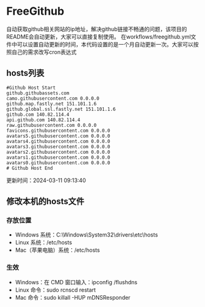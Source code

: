 # FreeGithub
自动获取github相关网站的ip地址，解决github链接不畅通的问题，该项目的README会自动更新，大家可以直接复制使用。
在workflows/freegithub.yml文件中可以设置自动更新的时间，本代码设置的是一个月自动更新一次。大家可以按照自己的需求改写cron表达式

## hosts列表
```base
#Github Host Start
github.githubassets.com 
camo.githubusercontent.com 0.0.0.0
github.map.fastly.net 151.101.1.6
github.global.ssl.fastly.net 151.101.1.6
github.com 140.82.114.4
api.github.com 140.82.114.4
raw.githubusercontent.com 0.0.0.0
favicons.githubusercontent.com 0.0.0.0
avatars5.githubusercontent.com 0.0.0.0
avatars4.githubusercontent.com 0.0.0.0
avatars3.githubusercontent.com 0.0.0.0
avatars2.githubusercontent.com 0.0.0.0
avatars1.githubusercontent.com 0.0.0.0
avatars0.githubusercontent.com 0.0.0.0
# Github Host End
```

更新时间：2024-03-11 09:13:40

## 修改本机的hosts文件
### 存放位置
* Windows 系统：C:\Windows\System32\drivers\etc\hosts
* Linux 系统：/etc/hosts
* Mac（苹果电脑）系统：/etc/hosts

### 生效
* Windows：在 CMD 窗口输入：ipconfig /flushdns
* Linux 命令：sudo rcnscd restart
* Mac 命令：sudo killall -HUP mDNSResponder